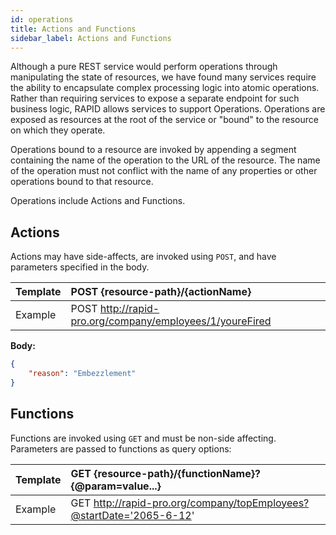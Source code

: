 ```yaml
---
id: operations
title: Actions and Functions
sidebar_label: Actions and Functions
---
```


Although a pure REST service would perform operations through manipulating the state of resources, 
we have found many services require the ability to encapsulate complex processing logic into atomic operations. 
Rather than requiring services to expose a separate endpoint for such business logic,
RAPID allows services to support Operations. 
Operations are exposed as resources at the root of the service or "bound" to the resource on which they operate.

Operations bound to a resource are invoked by appending a segment containing the name of the operation to the URL of the resource.
The name of the operation must not conflict with the name of any properties or other operations bound to that
resource.

Operations include Actions and Functions.

## Actions

Actions may have side-affects, are invoked using `POST`, and have parameters specified in the body.

| Template | POST {resource-path}/{actionName}                       |
| -------- | :------------------------------------------------------- |
| Example  | POST http://rapid-pro.org/company/employees/1/youreFired |

**Body:**

```json
{
    "reason": "Embezzlement"
}
```

## Functions

Functions are invoked using `GET` and must be non-side affecting. 
Parameters are passed to functions as query options:

| Template | GET {resource-path}/{functionName}?{@param=value...}                 |
| -------- | :------------------------------------------------------------------- |
| Example  | GET http://rapid-pro.org/company/topEmployees?@startDate='2065-6-12' |
